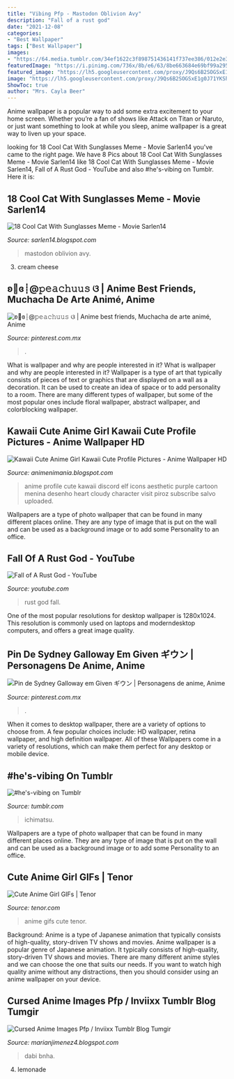 ```yaml
---
title: "Vibing Pfp - Mastodon Oblivion Avy"
description: "Fall of a rust god"
date: "2021-12-08"
categories:
- "Best Wallpaper"
tags: ["Best Wallpaper"]
images:
- "https://64.media.tumblr.com/34ef1622c3f898751436141f737ee386/012e2e3b755331a4-49/s1280x1920/704c5234d44bf23b9ac65e15cc5e9dc4d837975b.png"
featuredImage: "https://i.pinimg.com/736x/8b/e6/63/8be663684e69bf99a2953ef0865ec711.jpg"
featured_image: "https://lh5.googleusercontent.com/proxy/J9Qs6B2SOGSxE1g0J71YKShIiNKw26D86j-qek2t1LQ-sX-AMBH_F4yyilrYt9OTmLu2KnSq4HgeihtLL2QTEAr2Ppco3n5ZnhDxaR-p2NjLhKN9nMlH8qIsUw=w1200-h630-p-k-no-nu"
image: "https://lh5.googleusercontent.com/proxy/J9Qs6B2SOGSxE1g0J71YKShIiNKw26D86j-qek2t1LQ-sX-AMBH_F4yyilrYt9OTmLu2KnSq4HgeihtLL2QTEAr2Ppco3n5ZnhDxaR-p2NjLhKN9nMlH8qIsUw=w1200-h630-p-k-no-nu"
ShowToc: true
author: "Mrs. Cayla Beer"
---
```



Anime wallpaper is a popular way to add some extra excitement to your home screen. Whether you’re a fan of shows like Attack on Titan or Naruto, or just want something to look at while you sleep, anime wallpaper is a great way to liven up your space.

	

		
looking for 18 Cool Cat With Sunglasses Meme - Movie Sarlen14 you've came to the right page. We have 8 Pics about 18 Cool Cat With Sunglasses Meme - Movie Sarlen14 like 18 Cool Cat With Sunglasses Meme - Movie Sarlen14, Fall of A Rust God - YouTube and also #he&#039;s-vibing on Tumblr. Here it is:
		
    
## 18 Cool Cat With Sunglasses Meme - Movie Sarlen14

<img loading=lazy src="https://i.pinimg.com/originals/a2/7d/af/a27daf272f10d0e63ef9a5938aa59a8d.jpg" onerror="this.onerror=null;this.src='https://tse2.mm.bing.net/th?id=OIP.dq5lVukcohg1qVQI6VjjpgHaLH&amp;pid=15.1';" alt="18 Cool Cat With Sunglasses Meme - Movie Sarlen14">

_Source: sarlen14.blogspot.com_

>mastodon oblivion avy. 

	

3. cream cheese 

    
## ʚ🍑ɞ┊@𝚙𝚎𝚊𝚌𝚑𝚞𝚞𝚜 ଓ | Anime Best Friends, Muchacha De Arte Animé, Anime

<img loading=lazy src="https://i.pinimg.com/736x/8b/e6/63/8be663684e69bf99a2953ef0865ec711.jpg" onerror="this.onerror=null;this.src='https://tse1.mm.bing.net/th?id=OIP.Vsnw5hlG8AqPb_ehCwfTqQHaHa&amp;pid=15.1';" alt="ʚ🍑ɞ┊@𝚙𝚎𝚊𝚌𝚑𝚞𝚞𝚜 ଓ | Anime best friends, Muchacha de arte animé, Anime">

_Source: pinterest.com.mx_

>. 

	

What is wallpaper and why are people interested in it?
What is wallpaper and why are people interested in it?
Wallpaper is a type of art that typically consists of pieces of text or graphics that are displayed on a wall as a decoration. It can be used to create an idea of space or to add personality to a room. There are many different types of wallpaper, but some of the most popular ones include floral wallpaper, abstract wallpaper, and colorblocking wallpaper.

    
## Kawaii Cute Anime Girl Kawaii Cute Profile Pictures - Anime Wallpaper HD

<img loading=lazy src="https://i.pinimg.com/736x/db/d7/30/dbd73093b615dc353e1a041cd9cc7c22.jpg" onerror="this.onerror=null;this.src='https://tse2.mm.bing.net/th?id=OIP.aTHv8vLFk7WuniOAXP5JIwHaHa&amp;pid=15.1';" alt="Kawaii Cute Anime Girl Kawaii Cute Profile Pictures - Anime Wallpaper HD">

_Source: animenimania.blogspot.com_

>anime profile cute kawaii discord elf icons aesthetic purple cartoon menina desenho heart cloudy character visit piroz subscribe salvo uploaded. 

	



Wallpapers are a type of photo wallpaper that can be found in many different places online. They are any type of image that is put on the wall and can be used as a background image or to add some Personality to an office.

    
## Fall Of A Rust God - YouTube

<img loading=lazy src="https://i.ytimg.com/vi/7UeXaJOPnqY/maxresdefault.jpg" onerror="this.onerror=null;this.src='https://tse1.mm.bing.net/th?id=OIP.v1RExOwymS6JuplgulR6NwHaEK&amp;pid=15.1';" alt="Fall of A Rust God - YouTube">

_Source: youtube.com_

>rust god fall. 

	

One of the most popular resolutions for desktop wallpaper is 1280x1024. This resolution is commonly used on laptops and moderndesktop computers, and offers a great image quality.

    
## Pin De Sydney Galloway Em Given ギウン | Personagens De Anime, Anime

<img loading=lazy src="https://i.pinimg.com/originals/e0/5c/e3/e05ce3af155a4e9913fefbd823039aa5.jpg" onerror="this.onerror=null;this.src='https://tse1.mm.bing.net/th?id=OIP.TriF9LsrW7G4YbYuxa9z8AHaHb&amp;pid=15.1';" alt="Pin de Sydney Galloway em Given ギウン | Personagens de anime, Anime">

_Source: pinterest.com.mx_

>. 

	

When it comes to desktop wallpaper, there are a variety of options to choose from. A few popular choices include: HD wallpaper, retina wallpaper, and high definition wallpaper. All of these Wallpapers come in a variety of resolutions, which can make them perfect for any desktop or mobile device. 

    
## #he&#039;s-vibing On Tumblr

<img loading=lazy src="https://64.media.tumblr.com/34ef1622c3f898751436141f737ee386/012e2e3b755331a4-49/s1280x1920/704c5234d44bf23b9ac65e15cc5e9dc4d837975b.png" onerror="this.onerror=null;this.src='https://tse4.mm.bing.net/th?id=OIP.uuqntcSem-E7AaiPf6Pq-wHaFh&amp;pid=15.1';" alt="#he&#039;s-vibing on Tumblr">

_Source: tumblr.com_

>ichimatsu. 

	



Wallpapers are a type of photo wallpaper that can be found in many different places online. They are any type of image that is put on the wall and can be used as a background image or to add some Personality to an office.

    
## Cute Anime Girl GIFs | Tenor

<img loading=lazy src="https://media1.tenor.com/images/3333546c1ff42556c23d6959e6f992af/tenor.gif?itemid=13061060" onerror="this.onerror=null;this.src='https://tse1.mm.bing.net/th?id=OIP.MzNUbB_0JVbCPWlZ5vmSrwAAAA&amp;pid=15.1';" alt="Cute Anime Girl GIFs | Tenor">

_Source: tenor.com_

>anime gifs cute tenor. 

	

Background: Anime is a type of Japanese animation that typically consists of high-quality, story-driven TV shows and movies.
Anime wallpaper is a popular genre of Japanese animation. It typically consists of high-quality, story-driven TV shows and movies. There are many different anime styles and we can choose the one that suits our needs. If you want to watch high quality anime without any distractions, then you should consider using an anime wallpaper on your device.

    
## Cursed Anime Images Pfp / Inviixx Tumblr Blog Tumgir

<img loading=lazy src="https://lh5.googleusercontent.com/proxy/J9Qs6B2SOGSxE1g0J71YKShIiNKw26D86j-qek2t1LQ-sX-AMBH_F4yyilrYt9OTmLu2KnSq4HgeihtLL2QTEAr2Ppco3n5ZnhDxaR-p2NjLhKN9nMlH8qIsUw=w1200-h630-p-k-no-nu" onerror="this.onerror=null;this.src='https://tse4.mm.bing.net/th?id=OIP.plU2KH06ihGntaEo2cWfcwHaGW&amp;pid=15.1';" alt="Cursed Anime Images Pfp / Inviixx Tumblr Blog Tumgir">

_Source: marianjimenez4.blogspot.com_

>dabi bnha. 

	

4. lemonade 


